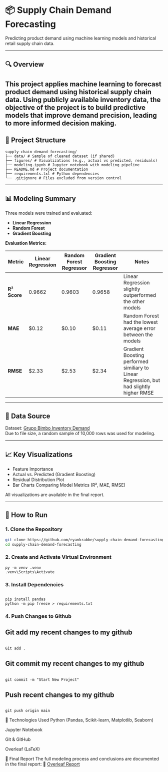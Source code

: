 # 📦 Supply Chain Demand Forecasting

Predicting product demand using machine learning models and historical retail supply chain data.

---

## 🔍 Overview

This project applies machine learning to forecast product demand using historical supply chain data. Using publicly available inventory data, the objective of the project is to build predictive models that improve demand precision, leading to more informed decision making.
---

## 📁 Project Structure

```
supply-chain-demand-forecasting/
├── data/ # Sample of cleaned dataset (if shared)
├── figures/ # Visualizations (e.g., actual vs predicted, residuals)
├── modeling.ipynb # Jupyter notebook with modeling pipeline
├── README.md # Project documentation
├── requirements.txt # Python dependencies
└── .gitignore # Files excluded from version control
```

---

## 📊 Modeling Summary

Three models were trained and evaluated:
- **Linear Regression**
- **Random Forest**
- **Gradient Boosting**

**Evaluation Metrics:**

| Metric         | Linear Regression | Random Forest Regressor | Gradient Boosting Regressor | Notes |
|----------------|--------------------|--------------------------|------------------------------|-------|
| **R² Score**   | 0.9662             | 0.9603                   | 0.9658                       | Linear Regression slightly outperformed the other models |
| **MAE**        | $0.12              | $0.10                    | $0.11                        | Random Forest had the lowest average error between the models |
| **RMSE**       | $2.33              | $2.53                    | $2.34                        | Gradient Boosting performed similiary to Linear Regression, but had slightly higher RMSE |

---

## 📂 Data Source

Dataset: [Grupo Bimbo Inventory Demand](https://www.kaggle.com/competitions/grupo-bimbo-inventory-demand)  
Due to file size, a random sample of 10,000 rows was used for modeling.

---

## 📈 Key Visualizations

- Feature Importance
- Actual vs. Predicted (Gradient Boosting)
- Residual Distribution Plot
- Bar Charts Comparing Model Metrics (R², MAE, RMSE)

All visualizations are available in the final report.

---

## 🚀 How to Run

### 1. Clone the Repository

```bash
git clone https://github.com/ryankrabbe/supply-chain-demand-forecasting.git
cd supply-chain-demand-forecasting

```

### 2. Create and Activate Virtual Environment

```shell
py -m venv .venv
.venv\Scripts\Activate

```

### 3. Install Dependencies

```shell

pip install pandas
python -m pip freeze > requirements.txt

```

### 4. Push Changes to Github

## Git add my recent changes to my github
```shell

Git add .

```

## Git commit my recent changes to my github

```shell

git commit -m "Start New Project"

```

## Push recent changes to my github

```shell

git push origin main

```

🧠 Technologies Used
Python (Pandas, Scikit-learn, Matplotlib, Seaborn)

Jupyter Notebook

Git & GitHub

Overleaf (LaTeX)

📄 Final Report
The full modeling process and conclusions are documented in the final report:
📘 [Overleaf Report](https://www.overleaf.com/read/wkkcscvjcjfb#fc399e)